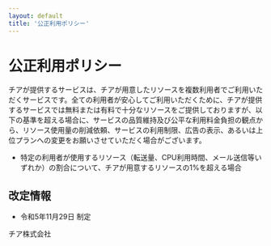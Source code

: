 ```yaml
---
layout: default
title: '公正利用ポリシー'
---
```


# 公正利用ポリシー
チアが提供するサービスは、チアが用意したリソースを複数利用者でご利用いただくサービスです。全ての利用者が安心してご利用いただくために、チアが提供するサービスでは無料または有料で十分なリソースをご提供しておりますが、以下の基準を超える場合に、サービスの品質維持及び公平な利用料金負担の観点から、リソース使用量の削減依頼、サービスの利用制限、広告の表示、あるいは上位プランへの変更をお願いさせていただく場合がございます。

- 特定の利用者が使用するリソース（転送量、CPU利用時間、メール送信等いずれか）の割合について、チアが用意するリソースの1%を超える場合

## 改定情報
* 令和5年11月29日 制定

チア株式会社